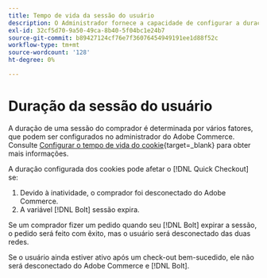 ```yaml
---
title: Tempo de vida da sessão do usuário
description: O Administrador fornece a capacidade de configurar a duração do cookie do seu usuário do Adobe Commerce para o [!DNL Quick Checkout] extensão.
exl-id: 32cf5d70-9a50-49ca-8b40-5f04bc1e24b7
source-git-commit: b89427124cf76e7f36076454949191ee1d88f52c
workflow-type: tm+mt
source-wordcount: '128'
ht-degree: 0%

---
```


# Duração da sessão do usuário

A duração de uma sessão do comprador é determinada por vários fatores, que podem ser configurados no administrador do Adobe Commerce. Consulte [Configurar o tempo de vida do cookie](https://experienceleague.adobe.com/docs/commerce-admin/customers/customer-accounts/configure/customer-online-options.html){target=_blank} para obter mais informações.

A duração configurada dos cookies pode afetar o [!DNL Quick Checkout] se:

1. Devido à inatividade, o comprador foi desconectado do Adobe Commerce.
1. A variável [!DNL Bolt] sessão expira.

Se um comprador fizer um pedido quando seu [!DNL Bolt] expirar a sessão, o pedido será feito com êxito, mas o usuário será desconectado das duas redes.

Se o usuário ainda estiver ativo após um check-out bem-sucedido, ele não será desconectado do Adobe Commerce e [!DNL Bolt].
